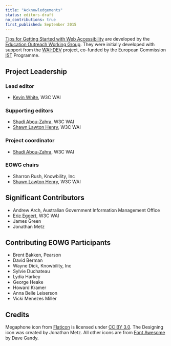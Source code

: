 ```yaml
---
title: "Acknowledgements"
status: editors-draft
no_contributions: true
first_published: September 2015
---
```


[Tips for Getting Started with Web Accessibility](index.html) are developed by the [Education Outreach Working Group](/WAI/EO/). They were initially developed with support from the [WAI-DEV](/WAI/DEV/) project, co-funded by the European Commission <abbr title="Information Society Technologies">IST</abbr> Programme.

## Project Leadership

### Lead editor

* [Kevin White](/People/#kevin), W3C WAI

### Supporting editors

* [Shadi Abou-Zahra](/People/shadi), W3C WAI
* [Shawn Lawton Henry](/People/shawn), W3C WAI

### Project coordinator

* [Shadi Abou-Zahra](/People/shadi), W3C WAI

### EOWG chairs

* Sharron Rush, Knowbility, Inc
* [Shawn Lawton Henry](/People/shawn), W3C WAI

## Significant Contributors

* Andrew Arch, Australian Government Information Management Office
* [Eric Eggert](/People/yatil), W3C WAI
* James Green
* Jonathan Metz

## Contributing EOWG Participants

* Brent Bakken, Pearson
* David Berman
* Wayne Dick, Knowbility, Inc
* Sylvie Duchateau
* Lydia Harkey
* George Heake
* Howard Kramer
* Anna Belle Leiserson
* Vicki Menezes Miller

## Credits

Megaphone icon from [Flaticon](http://www.flaticon.com) is licensed under [CC BY 3.0](http://creativecommons.org/licenses/by/3.0/). The Designing icon was created by Jonathan Metz. All other icons are from [Font Awesome](http://fontawesome.io) by Dave Gandy.
